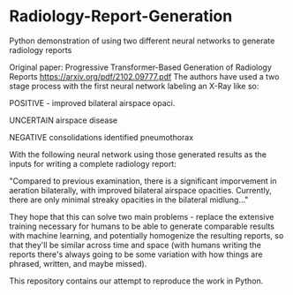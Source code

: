 # Radiology-Report-Generation
Python demonstration of using two different neural networks to generate radiology reports

Original paper: Progressive Transformer-Based Generation of Radiology Reports 
https://arxiv.org/pdf/2102.09777.pdf
The authors have used a two stage process with the first neural network labeling an X-Ray like so:

POSITIVE - improved bilateral airspace opaci.

UNCERTAIN airspace disease

NEGATIVE consolidations identified pneumothorax

With the following neural network using those generated results as the inputs for writing a complete radiology report:

"Compared to previous examination, there is a significant imporvement in aeration bilaterally, with improved bilateral airspace opacities. Currently, there are only minimal streaky opacities in the bilateral midlung..."

They hope that this can solve two main problems - replace the extensive training necessary for humans to be able to generate comparable results with machine learning, and potentially homogenize the resulting reports, so that they'll be similar across time and space (with humans writing the reports there's always going to be some variation with how things are phrased, written, and maybe missed).

This repository contains our attempt to reproduce the work in Python.
